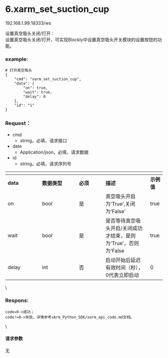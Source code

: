# 6.xarm\_set\_suction\_cup

192.168.1.99:18333/ws

设置真空吸头关闭/打开：\
设置真空吸头关闭/打开，可实现Blockly中设置真空吸头开关模块的设置按钮的功能。

### example: <a href="#example" id="example"></a>

```applescript
# 打开真空吸头
{
    "cmd": "xarm_set_suction_cup",
    "data": {
        "on": true,
        "wait": true,
        "delay": 0
    },
    "id": "1"
}
```

### Request： <a href="#request" id="request"></a>

* cmd
  * string，必填，请求接口
* date
  * Application/json，必填，请求数据
* id
  * string，必填，请求序列号

<table data-header-hidden><thead><tr><th width="94"></th><th width="102"></th><th width="69"></th><th></th><th></th></tr></thead><tbody><tr><td><strong>data</strong></td><td><strong>数据类型</strong></td><td><strong>必须</strong></td><td><strong>描述</strong></td><td><strong>示例值</strong></td></tr><tr><td>on</td><td>bool</td><td>是</td><td>真空吸头开启为‘True’,关闭为‘False’</td><td>true</td></tr><tr><td>wait</td><td>bool</td><td>是</td><td>是否等待真空吸头开启/关闭成功才结束，是则为‘True’，否则为‘False</td><td>true</td></tr><tr><td>delay</td><td>int</td><td>否</td><td>启动开始后延迟有效时间（秒），0代表立即启动</td><td>0</td></tr></tbody></table>

\


### Respons: <a href="#respons" id="respons"></a>

```
code=0->成功；
code!=0->失败，详情参考xArm_Python_SDK/xarm_api_code.md文档。
```

\


#### 请求参数

无
